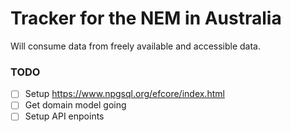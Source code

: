 # Tracker for the NEM in Australia

Will consume data from freely available and accessible data.

### TODO
- [ ] Setup https://www.npgsql.org/efcore/index.html
- [ ] Get domain model going
- [ ] Setup API enpoints
